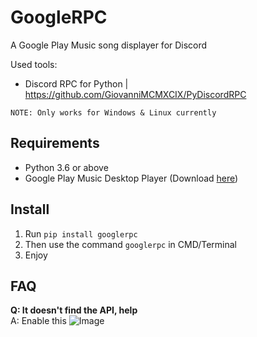 # GoogleRPC
A Google Play Music song displayer for Discord

Used tools:
- Discord RPC for Python | https://github.com/GiovanniMCMXCIX/PyDiscordRPC

```
NOTE: Only works for Windows & Linux currently
```

## Requirements
- Python 3.6 or above
- Google Play Music Desktop Player (Download [here](https://www.googleplaymusicdesktopplayer.com/))

## Install
1. Run `pip install googlerpc`
2. Then use the command `googlerpc` in CMD/Terminal
3. Enjoy


## FAQ
**Q: It doesn't find the API, help**<br>
A: Enable this
![Image](https://i.alexflipnote.xyz/172bc7.png)
